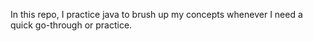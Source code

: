 In this repo, I practice java to brush up my concepts whenever I need a quick go-through or practice.
